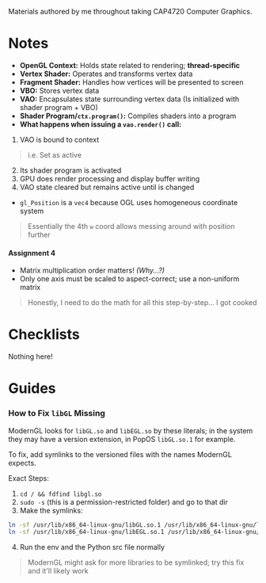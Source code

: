 Materials authored by me throughout taking CAP4720 Computer Graphics.

# Notes

- **OpenGL Context:** Holds state related to rendering; **thread-specific**
- **Vertex Shader:** Operates and transforms vertex data
- **Fragment Shader:** Handles how vertices will be presented to screen
- **VBO:** Stores vertex data
- **VAO:** Encapsulates state surrounding vertex data (Is initialized with shader program + VBO)
- **Shader Program/`ctx.program()`:** Compiles shaders into a program
- **What happens when issuing a `vao.render()` call:**
1. VAO is bound to context
> i.e. Set as active
2. Its shader program is activated
3. GPU does render processing and display buffer writing 
4. VAO state cleared but remains active until is changed
- `gl_Position` is a `vec4` because OGL uses homogeneous coordinate system
> Essentially the 4th `w` coord allows messing around with position further

#### Assignment 4

- Matrix multiplication order matters! *(Why...?)*
- Only one axis must be scaled to aspect-correct; use a non-uniform matrix
> Honestly, I need to do the math for all this step-by-step... I got cooked
 
# Checklists

Nothing here!

# Guides

### How to Fix `libGL` Missing

ModernGL looks for `libGL.so` and `libEGL.so` by these literals; in the system they may have a version extension, in PopOS `libGL.so.1` for example.

To fix, add symlinks to the versioned files with the names ModernGL expects.

Exact Steps:

1. `cd / && fdfind libgl.so`
2. `sudo -s` (this is a permission-restricted folder) and go to that dir
3. Make the symlinks:

```bash
ln -sf /usr/lib/x86_64-linux-gnu/libGL.so.1 /usr/lib/x86_64-linux-gnu/libGL.so # libGL fix
ln -sf /usr/lib/x86_64-linux-gnu/libEGL.so.1 /usr/lib/x86_64-linux-gnu/libEGL.so # libEGL fix
```

4. Run the env and the Python src file normally
> ModernGL might ask for more libraries to be symlinked; try this fix and it'll likely work
